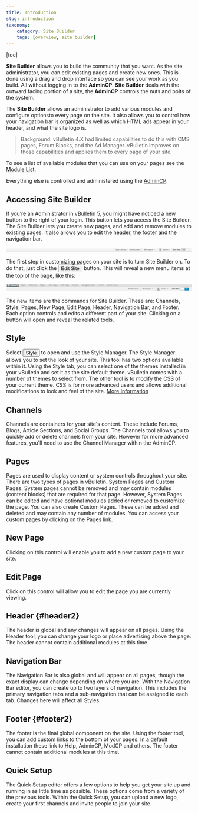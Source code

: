 ```yaml
---
title: Introduction
slug: introduction
taxonomy:
    category: Site Builder
    tags: [overview, site builder]
---
```

[toc]

**Site Builder** allows you to build the community that you want. As the site administrator, you can edit existing pages and create new ones.  This is done using a drag and drop interface so you can see your work as you build. All without logging in to the **AdminCP**. **Site Builder** deals with the outward facing portion of a site, the **AdminCP** controls the nuts and bolts of the system.

The **Site Builder** allows an administrator to add various modules and configure optionsto every page on the site. It also allows you to control how your navigation bar is organized as well as which HTML ads appear in your header, and what the site logo is.

> Background: vBulletin 4.X had limited capabilities to do this with CMS pages, Forum Blocks, and the Ad Manager. vBulletin improves on those capabilities and applies them to every page of your site.

To see a list of available modules that you can use on your pages see the [Module List](/site_builder/pages/add_modules).

Everything else is controlled and administered using the [AdminCP](/admin_control_panel).

## Accessing Site Builder
If you’re an Administrator in vBulletin 5, you might have noticed a new button to the right of your login. This button lets you access the Site Builder. The Site Builder lets you create new pages, and add and remove modules to existing pages. It also allows you to edit the header, the footer and the navigation bar.  

![Menu with Site Builder Off](sitebuilder_off.png)

The first step in customizing pages on your site is to turn Site Builder on. To do that, just click the <button>Edit Site</button> button. This will reveal a new menu items at the top of the page, like this:

![Menu with Site Builder On](sitebuilder_on.png)

The new items are the commands for Site Builder. These are: Channels, Style, Pages, New Page, Edit Page, Header, Navigation Bar, and Footer. Each option controls and edits a different part of your site. Clicking on a button will open and reveal the related tools.

## Style
Select <button>Style</button> to open and use the Style Manager. The Style Manager allows you to set the look of your site. This tool has two options available within it. Using the Style tab, you can select one of the themes installed in your vBulletin and set it as the site default theme. vBulletin comes with a number of themes to select from. The other tool is to modify the CSS of your current theme. CSS is for more advanced users and allows additional modifications to look and feel of the site. [More Information](/site_builder/styles)

## Channels
Channels are containers for your site's content. These include Forums, Blogs, Article Sections, and Social Groups. The Channels tool allows you to quickly add or delete channels from your site. However for more advanced features, you'll need to use the Channel Manager within the AdminCP.

## Pages
Pages are used to display content or system controls throughout your site. There are two types of pages in vBulletin. System Pages and Custom Pages. System pages cannot be removed and may contain modules (content blocks) that are required for that page. However, System Pages can be edited and have optional modules added or removed to customize the page. You can also create Custom Pages. These can be added and deleted and may contain any number of modules. You can access your custom pages by clicking on the Pages link.

## New Page
Clicking on this control will enable you to add a new custom page to your site.

## Edit Page
Click on this control will allow you to edit the page you are currently viewing.

## Header {#header2}
The header is global and any changes will appear on all pages. Using the Header tool, you can change your logo or place advertising above the page. The header cannot contain additional modules at this time.

## Navigation Bar
The Navigation Bar is also global and will appear on all pages, though the exact display can change depending on where you are. With the Navigation Bar editor, you can create up to two layers of navigation. This includes the primary navigation tabs and a sub-navigation that can be assigned to each tab. Changes here will affect all Styles.

## Footer {#footer2}
The footer is the final global component on the site. Using the footer tool, you can add custom links to the bottom of your pages. In a default installation these link to Help, AdminCP, ModCP and others. The footer cannot contain additional modules at this time.

## Quick Setup
The Quick Setup editor offers a few options to help you get your site up and running in as little time as possible. These options come from a variety of the previous tools. Within the Quick Setup, you can upload a new logo, create your first channels and invite people to join your site.


